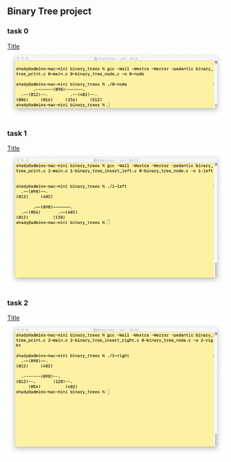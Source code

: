 ## Binary Tree project

### task 0

[Title](README.md) ![0-node](images/0-node.png)

### task 1

[Title](README.md) ![0-node](images/1-left.png)

### task 2

[Title](README.md) ![0-node](images/2-right.png)